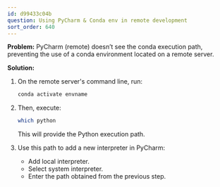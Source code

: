 ```yaml
---
id: d99433c04b
question: Using PyCharm & Conda env in remote development
sort_order: 640
---
```


**Problem:** PyCharm (remote) doesn’t see the conda execution path, preventing the use of a conda environment located on a remote server.

**Solution:**

1. On the remote server's command line, run:
   
   ```bash
   conda activate envname
   ```
   
2. Then, execute:
   
   ```bash
   which python
   ```
   
   This will provide the Python execution path.
   
3. Use this path to add a new interpreter in PyCharm:
   
   - Add local interpreter.
   - Select system interpreter.
   - Enter the path obtained from the previous step.